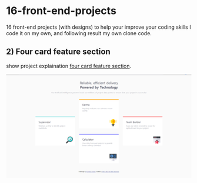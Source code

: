 # 16-front-end-projects
16 front-end projects (with designs) to help your improve your coding skills
I code it on my own, and following result my own clone code.

## 2) Four card feature section
show project explaination [four card feature section](https://www.frontendmentor.io/challenges/four-card-feature-section-weK1eFYK).

![result](https://github.com/kimtaejin3/16-front-end-projects/blob/master/first%20project.PNG)
